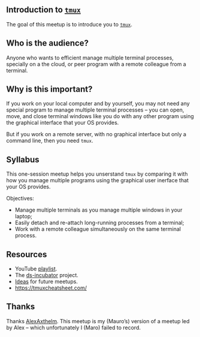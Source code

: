 
## Introduction to [`tmux`](https://tmuxcheatsheet.com/)

The goal of this meetup is to introduce you to
[`tmux`](https://en.wikipedia.org/wiki/Tmux).

## Who is the audience?

Anyone who wants to efficient manage multiple terminal processes,
specially on a the cloud, or peer program with a remote colleague from a
terminal.

## Why is this important?

If you work on your local computer and by yourself, you may not need any
special program to manage multiple terminal processes – you can open,
move, and close terminal windows like you do with any other program
using the graphical interface that your OS provides.

But if you work on a remote server, with no graphical interface but only
a command line, then you need `tmux`.

## Syllabus

This one-session meetup helps you unserstand `tmux` by comparing it with
how you manage multiple programs using the graphical user inerface that
your OS provides.

Objectives:

-   Manage multiple terminals as you manage multiple windows in your
    laptop;
-   Easily detach and re-attach long-running processes from a terminal;
-   Work with a remote colleague simultaneously on the same terminal
    process.

## Resources

-   YouTube [playlist](https://bit.ly/ds-incubator-videos).
-   The
    [ds-incubator](https://github.com/2DegreesInvesting/ds-incubator#ds-incubator)
    project.
-   [Ideas](https://bit.ly/dsi-ideas) for future meetups.
-   <https://tmuxcheatsheet.com/>

## Thanks

Thanks [AlexAxthelm](https://github.com/AlexAxthelm). This meetup is my
(Mauro’s) version of a meetup led by Alex – which unfortunately I (Maro)
failed to record.
